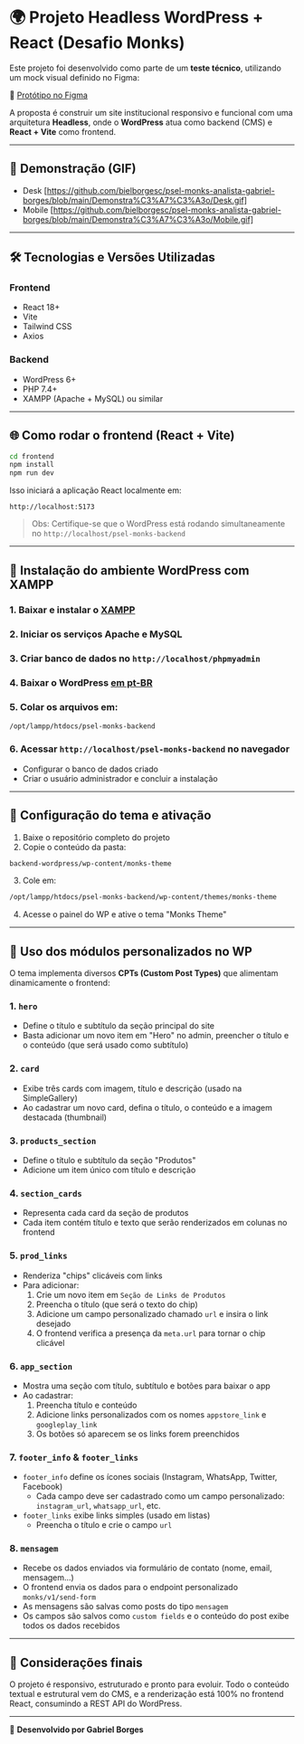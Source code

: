 # 🌍 Projeto Headless WordPress + React (Desafio Monks)

Este projeto foi desenvolvido como parte de um **teste técnico**, utilizando um mock visual definido no Figma:

🔗 [Protótipo no Figma](https://www.figma.com/design/LfpCfEPmP0DqyXnUDsPoOA/Desafio-Monks?m=auto\&t=03BFWtsMVodAwVUs-6)

A proposta é construir um site institucional responsivo e funcional com uma arquitetura **Headless**, onde o **WordPress** atua como backend (CMS) e **React + Vite** como frontend.

---

## 🔄 Demonstração (GIF)

- Desk [https://github.com/bielborgesc/psel-monks-analista-gabriel-borges/blob/main/Demonstra%C3%A7%C3%A3o/Desk.gif]
- Mobile [https://github.com/bielborgesc/psel-monks-analista-gabriel-borges/blob/main/Demonstra%C3%A7%C3%A3o/Mobile.gif]

---

## 🛠️ Tecnologias e Versões Utilizadas

### Frontend

- React 18+
- Vite
- Tailwind CSS
- Axios

### Backend

- WordPress 6+
- PHP 7.4+
- XAMPP (Apache + MySQL) ou similar

---

## 🌐 Como rodar o frontend (React + Vite)

```bash
cd frontend
npm install
npm run dev
```

Isso iniciará a aplicação React localmente em:
```
http://localhost:5173
```

> Obs: Certifique-se que o WordPress está rodando simultaneamente no `http://localhost/psel-monks-backend`

---

## 🚀 Instalação do ambiente WordPress com XAMPP

### 1. Baixar e instalar o [XAMPP](https://www.apachefriends.org/index.html)

### 2. Iniciar os serviços Apache e MySQL

### 3. Criar banco de dados no `http://localhost/phpmyadmin`

### 4. Baixar o WordPress [em pt-BR](https://wordpress.org/download/)

### 5. Colar os arquivos em:
```bash
/opt/lampp/htdocs/psel-monks-backend
```

### 6. Acessar `http://localhost/psel-monks-backend` no navegador

- Configurar o banco de dados criado
- Criar o usuário administrador e concluir a instalação

---

## 🎨 Configuração do tema e ativação

1. Baixe o repositório completo do projeto
2. Copie o conteúdo da pasta:

```bash
backend-wordpress/wp-content/monks-theme
```

3. Cole em:

```bash
/opt/lampp/htdocs/psel-monks-backend/wp-content/themes/monks-theme
```

4. Acesse o painel do WP e ative o tema "Monks Theme"

---

## 📂 Uso dos módulos personalizados no WP

O tema implementa diversos **CPTs (Custom Post Types)** que alimentam dinamicamente o frontend:

### 1. `hero`
- Define o título e subtítulo da seção principal do site
- Basta adicionar um novo item em "Hero" no admin, preencher o título e o conteúdo (que será usado como subtítulo)

### 2. `card`
- Exibe três cards com imagem, título e descrição (usado na SimpleGallery)
- Ao cadastrar um novo card, defina o título, o conteúdo e a imagem destacada (thumbnail)

### 3. `products_section`
- Define o título e subtítulo da seção "Produtos"
- Adicione um item único com título e descrição

### 4. `section_cards`
- Representa cada card da seção de produtos
- Cada item contém título e texto que serão renderizados em colunas no frontend

### 5. `prod_links`
- Renderiza "chips" clicáveis com links
- Para adicionar:
  1. Crie um novo item em `Seção de Links de Produtos`
  2. Preencha o título (que será o texto do chip)
  3. Adicione um campo personalizado chamado `url` e insira o link desejado
  4. O frontend verifica a presença da `meta.url` para tornar o chip clicável

### 6. `app_section`
- Mostra uma seção com título, subtítulo e botões para baixar o app
- Ao cadastrar:
  1. Preencha título e conteúdo
  2. Adicione links personalizados com os nomes `appstore_link` e `googleplay_link`
  3. Os botões só aparecem se os links forem preenchidos

### 7. `footer_info` & `footer_links`
- `footer_info` define os ícones sociais (Instagram, WhatsApp, Twitter, Facebook)
  - Cada campo deve ser cadastrado como um campo personalizado: `instagram_url`, `whatsapp_url`, etc.
- `footer_links` exibe links simples (usado em listas)
  - Preencha o título e crie o campo `url`

### 8. `mensagem`
- Recebe os dados enviados via formulário de contato (nome, email, mensagem...)
- O frontend envia os dados para o endpoint personalizado `monks/v1/send-form`
- As mensagens são salvas como posts do tipo `mensagem`
- Os campos são salvos como `custom fields` e o conteúdo do post exibe todos os dados recebidos

---

## 🔧 Considerações finais

O projeto é responsivo, estruturado e pronto para evoluir.
Todo o conteúdo textual e estrutural vem do CMS, e a renderização está 100% no frontend React, consumindo a REST API do WordPress.

---

📌 **Desenvolvido por Gabriel Borges**
